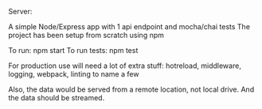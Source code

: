 Server:

A simple Node/Express app with 1 api endpoint and mocha/chai tests
The project has been setup from scratch using npm

To run: npm start
To run tests: npm test

For production use will need a lot of extra stuff: hotreload, middleware, logging, webpack, linting to name a few

Also, the data would be served from a remote location, not local drive. And the data should be streamed.